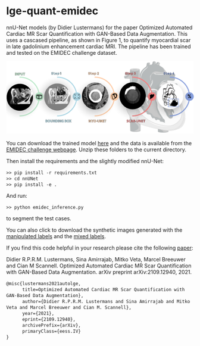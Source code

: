 # lge-quant-emidec

nnU-Net models (by Didier Lustermans) for the paper Optimized Automated Cardiac MR Scar Quantification with GAN-Based Data Augmentation.
This uses a cascased pipeline, as shown in Figure 1, to quantify myocardial scar in late gadolinium enhancement cardiac MRI. The pipeline has been trained and tested on the EMIDEC challenge dataset.

![Methods overview](Fig1.PNG)

You can download the trained model [here](https://emckclac-my.sharepoint.com/:u:/g/personal/k1633520_kcl_ac_uk/ETSKBcbGYb1DuOEzpi8JE38BKP33PozUa-nCTNSXw-udPg?e=CqD2M6) and the data is available from the [EMIDEC challenge webpage](http://emidec.com/). Unzip these folders to the current directory.

Then install the requirements and the slightly modified nnU-Net:

    >> pip install -r requirements.txt
    >> cd nnUNet
    >> pip install -e .

And run:

    >> python emidec_inference.py 
    
to segment the test cases.

You can also click to download the synthetic images generated with the [manipulated labels](https://emckclac-my.sharepoint.com/:u:/g/personal/k1633520_kcl_ac_uk/EVXm3OJ0xrFHgvHX7uQ5gjIBmQHhU2fwunuiW7UgNm1oKQ?e=Q3GFr8) and the [mixed labels](https://emckclac-my.sharepoint.com/:u:/g/personal/k1633520_kcl_ac_uk/ESHkXmcAeflLk1GXekhB65cBi9HxGVcQaxZgGB9B1O3OVw?e=UdIzPU).


If you find this code helpful in your research please cite the following [paper](https://arxiv.org/abs/2109.12940):

Didier R.P.R.M. Lustermans, Sina Amirrajab, Mitko Veta, Marcel Breeuwer and Cian M Scannell. Optimized Automated Cardiac MR Scar Quantification with GAN-Based Data Augmentation. arXiv preprint
arXiv:2109.12940, 2021.

```
@misc{lustermans2021autolge,
      title=Optimized Automated Cardiac MR Scar Quantification with GAN-Based Data Augmentation}, 
      author={Didier R.P.R.M. Lustermans and Sina Amirrajab and Mitko Veta and Marcel Breeuwer and Cian M. Scannell},
      year={2021},
      eprint={2109.12940},
      archivePrefix={arXiv},
      primaryClass={eess.IV}
}
```
